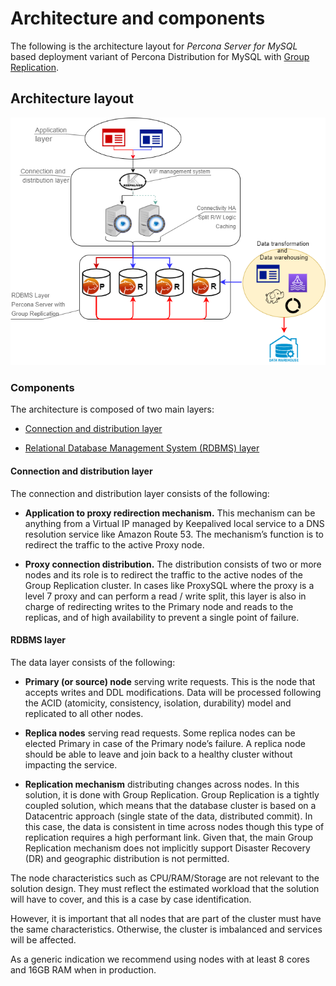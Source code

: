 # Architecture and components

The following is the architecture layout for 
*Percona Server for MySQL* based deployment variant of Percona Distribution for MySQL with [Group Replication](https://dev.mysql.com/doc/refman/8.0/en/group-replication.html).

## Architecture layout

![image](../_images/group_replication_ha.png)

### Components

The architecture is composed of two main layers:


* [Connection and distribution layer](#connection-and-distribution-layer)

* [Relational Database Management System (RDBMS) layer](#rdbms-layer)

#### Connection and distribution layer

The connection and distribution layer consists of the following:


* **Application to proxy redirection mechanism.** This mechanism can be anything from a Virtual IP managed by Keepalived local service to a DNS resolution service like Amazon Route 53. The mechanism’s function is to redirect the traffic to the active Proxy node.


* **Proxy connection distribution.** The distribution consists of two or more nodes and its role is to redirect the traffic to the active nodes of the Group Replication cluster. In cases like ProxySQL where the proxy is a level 7 proxy and can perform a read / write split, this layer is also in charge of redirecting writes to the Primary node and reads to the replicas, and of high availability to prevent a single point of failure.

#### RDBMS layer

The data layer consists of the following:


* **Primary (or source) node** serving write requests. This is the node that accepts writes and DDL modifications. Data will be processed following the ACID  (atomicity, consistency, isolation, durability) model and replicated to all other nodes.


* **Replica nodes** serving read requests. Some replica nodes can be elected Primary in case of the Primary node’s failure. A replica node should be able to leave and join back to a healthy cluster without impacting the service.


* **Replication mechanism** distributing changes across nodes. In this solution, it is done with Group Replication. Group Replication is a tightly coupled solution, which means that the database cluster is based on a Datacentric approach (single state of the data, distributed commit). In this case, the data is consistent in time across nodes though this type of replication requires a high performant link. Given that, the main Group Replication mechanism does not implicitly support Disaster Recovery (DR) and geographic distribution is not permitted.

The node characteristics such as CPU/RAM/Storage are not relevant to the solution design.  They must reflect the estimated workload that the solution will have to cover, and this is a case by case identification.

However, it is important that all nodes that are part of the cluster must have the same characteristics. Otherwise, the cluster is imbalanced and services will be affected.

As a generic indication we recommend using nodes with at least 8 cores and 16GB RAM when in production.